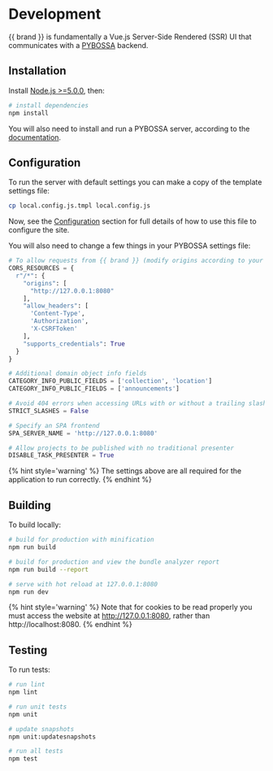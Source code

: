 # Development

{{ brand }} is fundamentally a Vue.js Server-Side Rendered (SSR) UI that communicates with a [PYBOSSA](https://github.com/Scifabric/pybossa) backend.

## Installation

Install [Node.js >=5.0.0](https://nodejs.org/en/), then:

``` bash
# install dependencies
npm install
```

You will also need to install and run a PYBOSSA server, according to the [documentation](http://docs.pybossa.com/en/latest/).

## Configuration

To run the server with default settings you can make a copy of the template settings file:

```bash
cp local.config.js.tmpl local.config.js
```

Now, see the [Configuration](configuration.md) section for full details of how to use this file to configure the site.

You will also need to change a few things in your PYBOSSA settings file:

``` python
# To allow requests from {{ brand }} (modify origins according to your environment)
CORS_RESOURCES = {
  r"/*": {
    "origins": [
      "http://127.0.0.1:8080"
    ],
    "allow_headers": [
      'Content-Type',
      'Authorization',
      'X-CSRFToken'
    ],
    "supports_credentials": True
  }
}

# Additional domain object info fields
CATEGORY_INFO_PUBLIC_FIELDS = ['collection', 'location']
CATEGORY_INFO_PUBLIC_FIELDS = ['announcements']

# Avoid 404 errors when accessing URLs with or without a trailing slash
STRICT_SLASHES = False

# Specify an SPA frontend
SPA_SERVER_NAME = 'http://127.0.0.1:8080'

# Allow projects to be published with no traditional presenter
DISABLE_TASK_PRESENTER = True
```

{% hint style='warning' %}
The settings above are all required for the application to run correctly.
{% endhint %}

## Building

To build locally:

``` bash
# build for production with minification
npm run build

# build for production and view the bundle analyzer report
npm run build --report

# serve with hot reload at 127.0.0.1:8080
npm run dev
```

{% hint style='warning' %}
Note that for cookies to be read properly you must access the website at http://127.0.0.1:8080, rather than http://localhost:8080.
{% endhint %}

## Testing

To run tests:

``` bash
# run lint
npm lint

# run unit tests
npm unit

# update snapshots
npm unit:updatesnapshots

# run all tests
npm test
```
